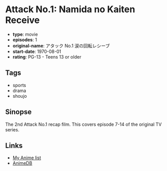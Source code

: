 # Attack No.1: Namida no Kaiten Receive

-   **type**: movie
-   **episodes**: 1
-   **original-name**: アタック No.1 涙の回転レシーブ
-   **start-date**: 1970-08-01
-   **rating**: PG-13 - Teens 13 or older

## Tags

-   sports
-   drama
-   shoujo

## Sinopse

The 2nd Attack No.1 recap film. This covers episode 7-14 of the original TV series.

## Links

-   [My Anime list](https://myanimelist.net/anime/9165/Attack_No1__Namida_no_Kaiten_Receive)
-   [AnimeDB](http://anidb.info/perl-bin/animedb.pl?show=anime&aid=7643)
